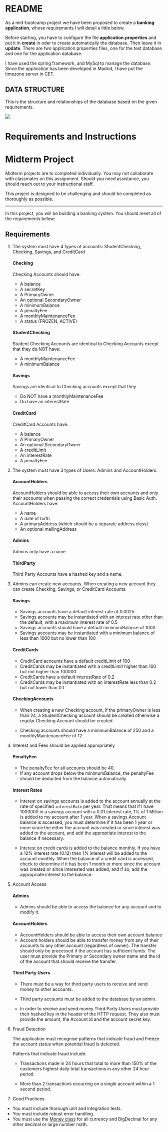 # README

As a mid-bootcamp project we have been proposed to create a **banking application**, whose requirements I will detail a little below.

Before starting, you have to configure the file **application.properties** and put it in **create** in oder to create automatically the database. Then leave it in **update**.
There are two application.properties files, one for the test database and one for the application database.

I have used the spring framework, and MySql to manage the database. Since the application has been developed in Madrid, I have put the timezone server in CET.

## DATA STRUCTURE

This is the structure and relationships of the database based on the given requirements.

![](\src\main\resources\static\Images\EER-DIAGRAM.png)

# Requirements and Instructions

# Midterm Project

Midterm projects are to completed individually. You may not collaborate with classmates on this assignment. Should you need assistance, you should reach out to your instructional staff.

This project is designed to be challenging and should be completed as thoroughly as possible.

------

In this project, you will be building a banking system. You should meet all of the requirements below:

## Requirements

1. The system must have 4 types of accounts: StudentChecking, Checking, Savings, and CreditCard

   #### Checking

   Checking Accounts should have:

   - A balance
   - A secretKey
   - A PrimaryOwner
   - An optional SecondaryOwner
   - A minimumBalance
   - A penaltyFee
   - A monthlyMaintenanceFee
   - A status (FROZEN, ACTIVE)

   

   #### StudentChecking

   Student Checking Accounts are identical to Checking Accounts except that they do NOT have:

   - A monthlyMaintenanceFee
   - A minimumBalance

   

   #### Savings

   Savings are identical to Checking accounts except that they

   - Do NOT have a monthlyMaintenanceFee
   - Do have an interestRate

   

   #### CreditCard

   CreditCard Accounts have:

   - A balance
   - A PrimaryOwner
   - An optional SecondaryOwner
   - A creditLimit
   - An interestRate
   - A penaltyFee

   

2. The system must have 3 types of Users: Admins and AccountHolders.

   #### AccountHolders

   AccountHolders should be able to access their own accounts and only their accounts when passing the correct credentials using Basic Auth. AccountHolders have:

   - A name
   - A date of birth
   - A primaryAddress (which should be a separate address class)
   - An optional mailingAddress

   

   #### Admins

   Admins only have a name

   

   #### ThirdParty

   Third Party Accounts have a hashed key and a name.

   

3. Admins can create new accounts. When creating a new account they can create Checking, Savings, or CreditCard Accounts.

   #### Savings

   - Savings accounts have a default interest rate of 0.0025
   - Savings accounts may be instantiated with an interest rate other than the default, with a maximum interest rate of 0.5
   - Savings accounts should have a default minimumBalance of 1000
   - Savings accounts may be instantiated with a minimum balance of less than 1000 but no lower than 100

   

   #### CreditCards

   - CreditCard accounts have a default creditLimit of 100
   - CreditCards may be instantiated with a creditLimit higher than 100 but not higher than 100000
   - CreditCards have a default interestRate of 0.2
   - CreditCards may be instantiated with an interestRate less than 0.2 but not lower than 0.1

   

   #### CheckingAccounts

   - When creating a new Checking account, if the primaryOwner is less than 24, a StudentChecking account should be created otherwise a regular Checking Account should be created.

   - Checking accounts should have a minimumBalance of 250 and a monthlyMaintenanceFee of 12

     

4. Interest and Fees should be applied appropriately

   #### PenaltyFee

   - The penaltyFee for all accounts should be 40.
   - If any account drops below the minimumBalance, the penaltyFee should be deducted from the balance automatically

   

   #### Interest Rates

   - Interest on savings accounts is added to the account annually at the rate of specified `interestRate` per year. That means that if I have 1000000 in a savings account with a 0.01 interest rate, 1% of 1 Million is added to my account after 1 year. When a savings Account balance is accessed, you must determine if it has been 1 year or more since the either the account was created or since interest was added to the account, and add the appropriate interest to the balance if necessary.

   - Interest on credit cards is added to the balance monthly. If you have a 12% interest rate (0.12) then 1% interest will be added to the account monthly. When the balance of a credit card is accessed, check to determine if it has been 1 month or more since the account was created or since interested was added, and if so, add the appropriate interest to the balance.

     

5. Account Access

   #### Admins

   - Admins should be able to access the balance for any account and to modify it.

   

   #### AccountHolders

   - AccountHolders should be able to access their own account balance
   - Account holders should be able to transfer money from any of their accounts to any other account (regardless of owner). The transfer should only be processed if the account has sufficient funds. The user must provide the Primary or Secondary owner name and the id of the account that should receive the transfer.

   

   #### Third Party Users

   - There must be a way for third party users to receive and send money to other accounts.

   - Third party accounts must be added to the database by an admin.

   - In order to receive and send money Third Party Users must provide their hashed key in the header of the HTTP request. They also must provide the amount, the Account id and the account secret key.

     

6. Fraud Detection

   The application must recognise patterns that indicate fraud and Freeze the account status when potential fraud is detected.

   Patterns that indicate fraud include:

   - Transactions made in 24 hours that total to more than 150% of the customers highest daily total transactions in any other 24 hour period.

   - More than 2 transactions occurring on a single account within a 1 second period.

     

7. Good Practices

- You must include thorough unit and integration tests.
- You must include robust error handling.
- You must use the [Money class](https://gist.githubusercontent.com/GazzD/a2d8a92ac0b46858070d08bbc4cc4f40/raw/eaf48efd7c191ba1c518f93484e9ce9b6d79e653/Money.java) for all currency and BigDecimal for any other decimal or large number math. 





